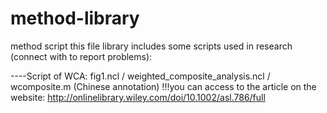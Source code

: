 # method-library
method script
this file library includes some scripts used in research (connect with  to report problems): 

----Script of WCA: fig1.ncl / weighted_composite_analysis.ncl / wcomposite.m (Chinese annotation)
!!!you can access to the article on the website: http://onlinelibrary.wiley.com/doi/10.1002/asl.786/full
